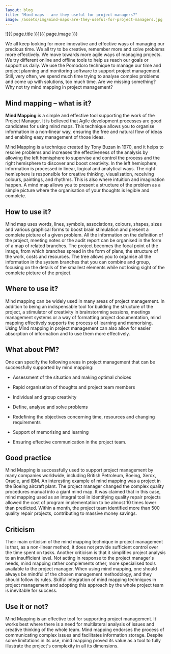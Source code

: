 ```yaml
---
layout: blog
title: "Mind maps – are they useful for project managers?"
image: /assets/img/mind-maps-are-they-useful-for-project-managers.jpg
---
```

![{{ page.title }}]({{ page.image }})

We all keep looking for more innovative and effective ways of managing our precious time. We all try to be creative, remember more and solve problems more effectively. We move towards more agile ways of managing projects. We try different online and offline tools to help us reach our goals or support us daily. We use the Pomodoro technique to manage our time and project planning and monitoring software to support project management. Still, very often, we spend much time trying to analyse complex problems and come up with solutions, too much time. Are we missing something? Why not try mind mapping in project management?
 
## Mind mapping – what is it?

**Mind Mapping** is a simple and effective tool supporting the work of the Project Manager. It is believed that Agile development processes are good candidates for using mind maps. This technique allows you to organise information in a non-linear way, ensuring the free and natural flow of ideas and enabling easy management of those ideas.

Mind Mapping is a technique created by Tony Buzan in 1970, and it helps to resolve problems and increases the effectiveness of the analysis by allowing the left hemisphere to supervise and control the process and the right hemisphere to discover and boost creativity. In the left hemisphere, information is processed in linear, logical and analytical ways. The right hemisphere is responsible for creative thinking, visualisation, receiving colours, paintings, and rhythms. This is also where intuition and imagination happen. A mind map allows you to present a structure of the problem as a simple picture where the organisation of your thoughts is legible and complete.

## How to use it?
Mind map uses words, lines, symbols, associations, colours, shapes, sizes and various graphical forms to boost brain stimulation and present a complete picture of a given problem. All the information on the definition of the project, meeting notes or the audit report can be organised in the form of a map of related branches. The project becomes the focal point of the image, from which branches spread in the form of plans, the structure of the work, costs and resources. The tree allows you to organise all the information in the system branches that you can combine and group, focusing on the details of the smallest elements while not losing sight of the complete picture of the project.

## Where to use it?
Mind mapping can be widely used in many areas of project management. In addition to being an indispensable tool for building the structure of the project, a stimulator of creativity in brainstorming sessions, meetings management systems or a way of formatting project documentation, mind mapping effectively supports the process of learning and memorising. Using Mind mapping in project management can also allow for easier absorption of information and to use them more effectively.

## What about PM?
One can specify the following areas in project management that can be successfully supported by mind mapping:

- Assessment of the situation and making optimal choices
  
- Rapid organisation of thoughts and project team members
  
- Individual and group creativity

- Define, analyse and solve problems

- Redefining the objectives concerning time, resources and changing requirements

- Support of memorising and learning

- Ensuring effective communication in the project team.
  
## Good practice
Mind Mapping is successfully used to support project management by many companies worldwide, including British Petroleum, Boeing, Xerox, Oracle, and IBM. An interesting example of mind mapping was a project in the Boeing aircraft plant. The project manager changed the complex quality procedures manual into a giant mind map. It was claimed that in this case, mind mapping used as an integral tool in identifying quality repair projects allowed the cost of program implementation to be almost 10 times lower than predicted. Within a month, the project team identified more than 500 quality repair projects, contributing to massive money savings.

## Criticism
Their main criticism of the mind mapping technique in project management is that, as a non-linear method, it does not provide sufficient control over the time spent on tasks. Another criticism is that it simplifies project analysis to an insufficient level. Not acting in response to the project manager's needs, mind mapping rather complements other, more specialised tools available to the project manager. When using mind mapping, one should always be mindful of the chosen management methodology, and they should follow its rules. Skilful integration of mind mapping techniques in project management and adopting this approach by the whole project team is inevitable for success.

## Use it or not?
Mind Mapping is an effective tool for supporting project management. It works best where there is a need for multilateral analysis of issues and creative thinking of the whole team. Mind mapping endorses the process of communicating complex issues and facilitates information storage. Despite some limitations in its use, mind mapping proved its value as a tool to fully illustrate the project's complexity in all its dimensions.
